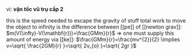 vi: **vận tốc vũ trụ cấp 2**

this is the speed needed to escape the gravity of stuff
total work to move the object to infinity is the difference between [[pe]] of [[newton grav]]: $m(V(\infty)-V(\mathbf{r}))=\frac{GMm}{r}$ => one must supply this amount of energy via [[ke]]: $\frac{GMm}{r}=\frac{mv^{2}}{2} \implies v=\sqrt{ \frac{2GM}{r} }=\sqrt{ 2v_{o} }=\sqrt{ 2gr }$
